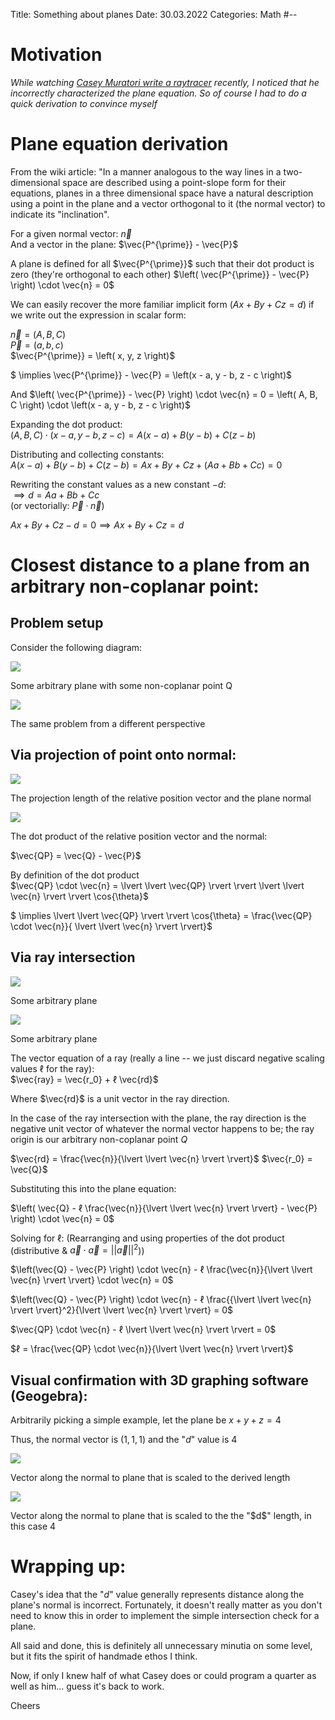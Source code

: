 Title: Something about planes
Date:  30.03.2022
Categories: Math
#--

Motivation
==========================================================================================================================
*While watching [Casey Muratori write a raytracer](https://www.youtube.com/watch?v=pq7dV4sR7lg) recently, I noticed that he incorrectly characterized the plane equation. So of course I had to do a quick derivation to convince myself*

Plane equation derivation
==========================================================================================================================

From the wiki article:
"In a manner analogous to the way lines in a two-dimensional space are described using a point-slope form for their equations, planes in a three dimensional space have a natural description using a point in the plane and a vector orthogonal to it (the normal vector) to indicate its "inclination".

For a given normal vector: $\vec{n}$<br>
And a vector in the plane: $\vec{P^{\prime}} - \vec{P}$

A plane is defined for all $\vec{P^{\prime}}$ such that their dot product is zero (they're orthogonal to each other)
$\left( \vec{P^{\prime}} - \vec{P} \right) \cdot \vec{n} = 0$

We can easily recover the more familiar implicit form ($Ax + By + Cz = d$) if we write out the expression in scalar form:

$\vec{n} = \left( A, B, C \right)$<br>
$\vec{P} = \left( a, b, c \right)$<br>
$\vec{P^{\prime}} = \left( x, y, z \right)$<br>

$ \implies \vec{P^{\prime}} - \vec{P} = \left(x - a, y - b, z - c \right)$

And $\left( \vec{P^{\prime}} - \vec{P} \right) \cdot \vec{n} = 0 = 
\left( A, B, C \right) \cdot \left(x - a, y - b, z - c \right)$

Expanding the dot product: <br>
$\left( A, B, C \right) \cdot \left(x - a, y - b, z - c \right) = A\left(x - a \right) + B\left(y - b \right) +  C\left(z - b \right)$

Distributing and collecting constants: <br>
$A\left(x - a \right) + B\left(y - b \right) +  C\left(z - b \right) = Ax + By + Cz + \left(Aa + Bb + Cc \right) = 0$

Rewriting the constant values as a new constant $-d$:<br>
$\implies d = Aa + Bb + Cc$<br>
(or vectorially: $\vec{P} \cdot \vec{n}$)

$Ax + By + Cz - d = 0 \implies Ax + By + Cz = d$

Closest distance to a plane from an arbitrary non-coplanar point:
==========================================================================================================================

Problem setup
-------------------------------------------------------------------------------------------------------------------------

Consider the following diagram:

<div id="center">
    <img src="../../images/math/plane/diagramOne.png">
    <p>Some arbitrary plane with some non-coplanar point Q</p>
</div>

<div id="center">
    <img src="../../images/math/plane/diagramTwo.png">
    <p>The same problem from a different perspective</p>
</div>

Via projection of point onto normal:
--------------------------------------------------------------------------------------------------------------------------

<div id="center">
    <img src="../../images/math/plane/diagramOneProj.png">
    <p>The projection length of the relative position vector and the plane normal</p>
</div>

<div id="center">
    <img src="../../images/math/plane/diagramTwoProj.png">
</div>

The dot product of the relative position vector and the normal:

$\vec{QP} = \vec{Q} - \vec{P}$ 

By definition of the dot product<br>
$\vec{QP} \cdot \vec{n} = \lvert \lvert \vec{QP} \rvert \rvert \lvert \lvert \vec{n} \rvert \rvert \cos{\theta}$


$ \implies \lvert \lvert \vec{QP} \rvert \rvert \cos{\theta} = \frac{\vec{QP} \cdot \vec{n}}{ \lvert \lvert \vec{n} \rvert \rvert}$

Via ray intersection
--------------------------------------------------------------------------------------------------------------------------

<div id="center">
    <img src="../../images/math/plane/diagramOneRay.png">
    <p>Some arbitrary plane</p>
</div>

<div id="center">
    <img src="../../images/math/plane/diagramTwoRay.png">
    <p>Some arbitrary plane</p>
</div>

The vector equation of a ray (really a line -- we just discard negative scaling values ℓ for the ray): <br>
$\vec{ray} = \vec{r_0} + ℓ \vec{rd}$

Where $\vec{rd}$ is a unit vector in the ray direction.

In the case of the ray intersection with the plane, the ray direction is the negative unit vector of whatever the normal vector happens to be; the ray origin is our arbitrary non-coplanar point $Q$

$\vec{rd} = \frac{\vec{n}}{\lvert \lvert \vec{n} \rvert \rvert}$
$\vec{r_0} = \vec{Q}$

Substituting this into the plane equation:

$\left( \vec{Q} - ℓ \frac{\vec{n}}{\lvert \lvert \vec{n} \rvert \rvert} - \vec{P} \right) \cdot \vec{n} = 0$

Solving for ℓ:
(Rearranging and using properties of the dot product (distributive & $\vec{a} \cdot \vec{a} = {\lvert \lvert \vec{a} \rvert \rvert}^2$))

$\left(\vec{Q} - \vec{P} \right) \cdot \vec{n} - ℓ \frac{\vec{n}}{\lvert \lvert \vec{n} \rvert \rvert} \cdot \vec{n} = 0$

$\left(\vec{Q} - \vec{P} \right) \cdot \vec{n} - ℓ \frac{{\lvert \lvert \vec{n} \rvert \rvert}^2}{\lvert \lvert \vec{n} \rvert \rvert} = 0$

$\vec{QP} \cdot \vec{n} - ℓ \lvert \lvert \vec{n} \rvert \rvert = 0$

$ℓ = \frac{\vec{QP} \cdot \vec{n}}{\lvert \lvert \vec{n} \rvert \rvert}$

Visual confirmation with 3D graphing software (Geogebra):
-------------------------------------------------------------------------------------------------------------------------
Arbitrarily picking a simple example, let the plane be $x + y + z = 4$

Thus, the normal vector is $\left( 1, 1, 1 \right)$ and the "$d$" value is $4$

<div id="center">
    <img src="../../images/math/plane/geogebra1.png">
    <p>Vector along the normal to plane that is scaled to the derived length</p>
</div>

<div id="center">
    <img src="../../images/math/plane/geogebra2.png">
    <p>Vector along the normal to plane that is scaled to the the "$d$" length, in this case 4</p>
</div>

Wrapping up:
==========================================================================================================================

Casey's idea that the "$d$" value generally represents distance along the plane's normal is incorrect.
Fortunately, it doesn't really matter as you don't need to know this in order to implement the simple intersection check for a plane.

All said and done, this is definitely all unnecessary minutia on some level, but it fits the spirit of handmade ethos I think.

Now, if only I knew half of what Casey does or could program a quarter as well as him... guess it's back to work.

Cheers